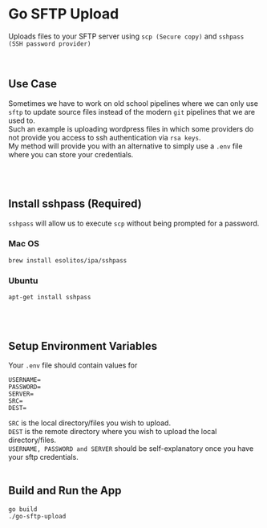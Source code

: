 # Go SFTP Upload
Uploads files to your SFTP server using `scp (Secure copy)` and `sshpass (SSH password provider)`

<br/>

## Use Case
Sometimes we have to work on old school pipelines where we can only use `sftp` to update source files instead of the modern `git` pipelines that we are used to. <br/>
Such an example is uploading wordpress files in which some providers do not provide you access to ssh authentication via `rsa keys`.<br/>
My method will provide you with an alternative to simply use a `.env` file where you can store your credentials.

<br/><br/>

## Install sshpass (Required)
`sshpass` will allow us to execute `scp` without being prompted for a password.
### Mac OS
```
brew install esolitos/ipa/sshpass
```
### Ubuntu
```
apt-get install sshpass
```

<br/><br/>

## Setup Environment Variables
Your `.env` file should contain values for
```
USERNAME=
PASSWORD=
SERVER=
SRC=
DEST=
```
`SRC` is the local directory/files you wish to upload.<br/>
`DEST` is the remote directory where you wish to upload the local directory/files.<br/>
`USERNAME, PASSWORD and SERVER` should be self-explanatory once you have your sftp credentials.
<br/><br/>

## Build and Run the App
```
go build
./go-sftp-upload
```

